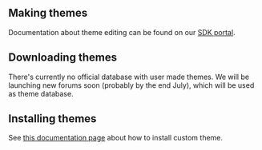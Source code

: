 ## Making themes
Documentation about theme editing can be found on our [SDK portal](https://playnite.link/docs/tutorials/themes/introduction.html).

## Downloading themes
There's currently no official database with user made themes. We will be launching new forums soon (probably by the end July), which will be used as theme database.

## Installing themes
See [this documentation page](https://playnite.link/docs/tutorials/themes/installing.html) about how to install custom theme.